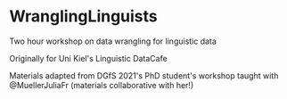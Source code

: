 # WranglingLinguists
Two hour workshop on data wrangling for linguistic data

Originally for Uni Kiel's Linguistic DataCafe

Materials adapted from DGfS 2021's PhD student's workshop taught with @MuellerJuliaFr (materials collaborative with her!)
